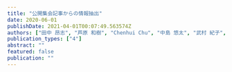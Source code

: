 ```yaml
---
title: "公開集会記事からの情報抽出"
date: 2020-06-01
publishDate: 2021-04-01T00:07:49.563574Z
authors: ["田中 昂志", "芦原 和樹", "Chenhui Chu", "中島 悠太", "武村 紀子", "長原 一", "藤川 隆男"]
publication_types: ["4"]
abstract: ""
featured: false
publication: ""
---
```


